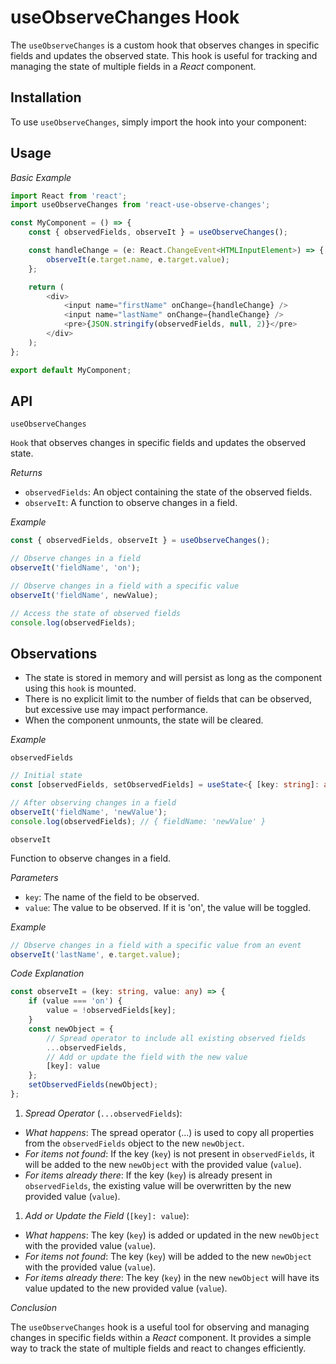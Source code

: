 # useObserveChanges Hook

The `useObserveChanges` is a custom hook that observes changes in specific fields and updates the observed state. This hook is useful for tracking and managing the state of multiple fields in a *React* component.

## Installation

To use `useObserveChanges`, simply import the hook into your component:

## Usage

*Basic Example*

```typescript
import React from 'react';
import useObserveChanges from 'react-use-observe-changes';

const MyComponent = () => {
    const { observedFields, observeIt } = useObserveChanges();

    const handleChange = (e: React.ChangeEvent<HTMLInputElement>) => {
        observeIt(e.target.name, e.target.value);
    };

    return (
        <div>
            <input name="firstName" onChange={handleChange} />
            <input name="lastName" onChange={handleChange} />
            <pre>{JSON.stringify(observedFields, null, 2)}</pre>
        </div>
    );
};

export default MyComponent;
```

## API

`useObserveChanges`

`Hook` that observes changes in specific fields and updates the observed state.

*Returns*

- `observedFields`: An object containing the state of the observed fields.
- `observeIt`: A function to observe changes in a field.

*Example*

```typescript
const { observedFields, observeIt } = useObserveChanges();

// Observe changes in a field
observeIt('fieldName', 'on');

// Observe changes in a field with a specific value
observeIt('fieldName', newValue);

// Access the state of observed fields
console.log(observedFields);
```

## Observations

- The state is stored in memory and will persist as long as the component using this `hook` is mounted.
- There is no explicit limit to the number of fields that can be observed, but excessive use may impact performance.
- When the component unmounts, the state will be cleared.

*Example*

`observedFields`

```typescript
// Initial state
const [observedFields, setObservedFields] = useState<{ [key: string]: any }>({});

// After observing changes in a field
observeIt('fieldName', 'newValue');
console.log(observedFields); // { fieldName: 'newValue' }
```

`observeIt`

Function to observe changes in a field.

*Parameters*

- `key`: The name of the field to be observed.
- `value`: The value to be observed. If it is 'on', the value will be toggled.

*Example*

```typescript
// Observe changes in a field with a specific value from an event
observeIt('lastName', e.target.value);
```

*Code Explanation*

```typescript
const observeIt = (key: string, value: any) => {
    if (value === 'on') {
        value = !observedFields[key];
    }
    const newObject = {
        // Spread operator to include all existing observed fields
        ...observedFields,
        // Add or update the field with the new value
        [key]: value
    };
    setObservedFields(newObject);
};
```

1. *Spread Operator* (`...observedFields`):
- *What happens*: The spread operator (...) is used to copy all properties from the `observedFields` object to the new `newObject`.
- *For items not found*: If the key (`key`) is not present in `observedFields`, it will be added to the new `newObject` with the provided value (`value`).
- *For items already there*: If the key (`key`) is already present in `observedFields`, the existing value will be overwritten by the new provided value (`value`).
1. *Add or Update the Field* (`[key]: value`):
- *What happens*: The key (`key`) is added or updated in the new `newObject` with the provided value (`value`).
- *For items not found*: The key (`key`) will be added to the new `newObject` with the provided value (`value`).
- *For items already there*: The key (`key`) in the new `newObject` will have its value updated to the new provided value (`value`).

*Conclusion*

The `useObserveChanges` hook is a useful tool for observing and managing changes in specific fields within a *React* component. It provides a simple way to track the state of multiple fields and react to changes efficiently.